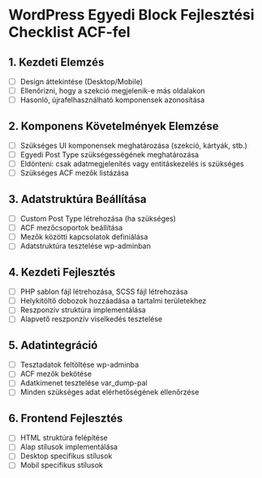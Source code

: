 # WordPress Egyedi Block Fejlesztési Checklist ACF-fel

## 1. Kezdeti Elemzés
- [ ] Design áttekintése (Desktop/Mobile)
- [ ] Ellenőrizni, hogy a szekció megjelenik-e más oldalakon
- [ ] Hasonló, újrafelhasználható komponensek azonosítása

## 2. Komponens Követelmények Elemzése
- [ ] Szükséges UI komponensek meghatározása (szekció, kártyák, stb.)
- [ ] Egyedi Post Type szükségességének meghatározása
- [ ] Eldönteni: csak adatmegjelenítés vagy entitáskezelés is szükséges
- [ ] Szükséges ACF mezők listázása

## 3. Adatstruktúra Beállítása
- [ ] Custom Post Type létrehozása (ha szükséges)
- [ ] ACF mezőcsoportok beállítása
- [ ] Mezők közötti kapcsolatok definiálása
- [ ] Adatstruktúra tesztelése wp-adminban

## 4. Kezdeti Fejlesztés
- [ ] PHP sablon fájl létrehozása, SCSS fájl létrehozása
- [ ] Helykitöltő dobozok hozzáadása a tartalmi területekhez
- [ ] Reszponzív struktúra implementálása
- [ ] Alapvető reszponzív viselkedés tesztelése

## 5. Adatintegráció
- [ ] Tesztadatok feltöltése wp-adminba
- [ ] ACF mezők bekötése 
- [ ] Adatkimenet tesztelése var_dump-pal
- [ ] Minden szükséges adat elérhetőségének ellenőrzése

## 6. Frontend Fejlesztés
- [ ] HTML struktúra felépítése
- [ ] Alap stílusok implementálása
- [ ] Desktop specifikus stílusok
- [ ] Mobil specifikus stílusok
